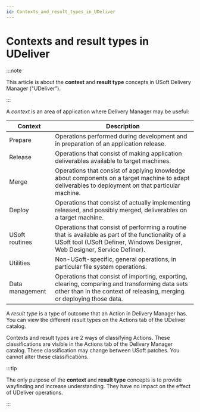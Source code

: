 ```yaml
---
id: Contexts_and_result_types_in_UDeliver
---
```


# Contexts and result types in UDeliver


:::note

This article is about the **context** and **result type** concepts in USoft Delivery Manager ("UDeliver”).

:::

A *context* is an area of application where Delivery Manager may be useful:

|**Context**|**Description**|
|--------|--------|
|Prepare |Operations performed during development and in preparation of an application release.|
|Release |Operations that consist of making application deliverables available to target machines.|
|Merge   |Operations that consist of applying knowledge about components on a target machine to adapt deliverables to deployment on that particular machine.|
|Deploy  |Operations that consist of actually implementing released, and possibly merged, deliverables on a target machine.|
|USoft routines|Operations that consist of performing a routine that is available as part of the functionality of a USoft tool (USoft Definer, Windows Designer, Web Designer, Service Definer).|
|Utilities|Non-USoft-specific, general operations, in particular file system operations.|
|Data management|Operations that consist of importing, exporting, clearing, comparing and transforming data sets other than in the context of releasing, merging or deploying those data.|



A *result type* is a type of outcome that an Action in Delivery Manager has. You can view the different result types on the Actions tab of the UDeliver catalog.

Contexts and result types are 2 ways of classifying Actions. These classifications are visible in the Actions tab of the Delivery Manager catalog. These classification may change between USoft patches. You cannot alter these classifications.


:::tip

The only purpose of the **context** and **result type** concepts is to provide wayfinding and increase understanding. They have no impact on the effect of UDeliver operations.

:::
